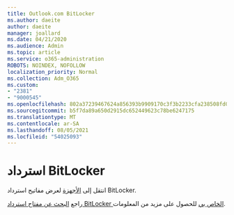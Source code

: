 ```yaml
---
title: Outlook.com BitLocker
ms.author: daeite
author: daeite
manager: joallard
ms.date: 04/21/2020
ms.audience: Admin
ms.topic: article
ms.service: o365-administration
ROBOTS: NOINDEX, NOFOLLOW
localization_priority: Normal
ms.collection: Adm_O365
ms.custom:
- "2381"
- "9000545"
ms.openlocfilehash: 802a37239467624a856393b9909170c3f3b2233cfa238508fd0515749a71d1a6
ms.sourcegitcommit: b5f7da89a650d2915dc652449623c78be6247175
ms.translationtype: MT
ms.contentlocale: ar-SA
ms.lasthandoff: 08/05/2021
ms.locfileid: "54025093"
---
```

# <a name="bitlocker-recovery"></a>استرداد BitLocker

انتقل إلى [الأجهزة](https://account.microsoft.com/devices/recoverykey) لعرض مفاتيح استرداد BitLocker.

راجع [البحث عن مفتاح استرداد BitLocker الخاص بي](https://support.microsoft.com/help/4026181) للحصول على مزيد من المعلومات.